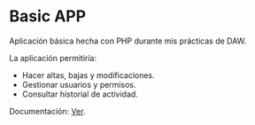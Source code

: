 # Basic APP
Aplicación básica hecha con PHP durante mis prácticas de DAW.

La aplicación permitiría:
- Hacer altas, bajas y modificaciones.
- Gestionar usuarios y permisos.
- Consultar historial de actividad.

Documentación: [Ver](https://mavalroot.es/basic-app/).

